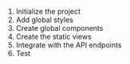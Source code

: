 1. Initialize the project
2. Add global styles 
3. Create global components
4. Create the static views
5. Integrate with the API endpoints
6. Test